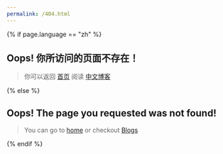 ```yaml
---
permalink: /404.html
---
```


{% if page.language == "zh" %}

## Oops! 你所访问的页面不存在！
> 你可以返回 [首页](https://spacevim.org/cn/) 阅读 [中文博客](https://spacevim.org/cn/blog/)

{% else %}

## Oops! The page you requested was not found!
> You can go to [home](https://spacevim.org) or checkout [Blogs](https://spacevim.org/blog/)

{% endif %}
